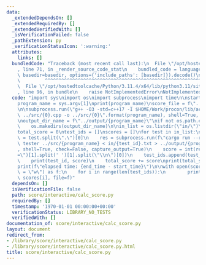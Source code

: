 ```yaml
---
data:
  _extendedDependsOn: []
  _extendedRequiredBy: []
  _extendedVerifiedWith: []
  _isVerificationFailed: false
  _pathExtension: py
  _verificationStatusIcon: ':warning:'
  attributes:
    links: []
  bundledCode: "Traceback (most recent call last):\n  File \"/opt/hostedtoolcache/Python/3.11.4/x64/lib/python3.11/site-packages/onlinejudge_verify/documentation/build.py\"\
    , line 71, in _render_source_code_stat\n    bundled_code = language.bundle(stat.path,\
    \ basedir=basedir, options={'include_paths': [basedir]}).decode()\n          \
    \         ^^^^^^^^^^^^^^^^^^^^^^^^^^^^^^^^^^^^^^^^^^^^^^^^^^^^^^^^^^^^^^^^^^^^^^^^^^^^^^^^^\n\
    \  File \"/opt/hostedtoolcache/Python/3.11.4/x64/lib/python3.11/site-packages/onlinejudge_verify/languages/python.py\"\
    , line 96, in bundle\n    raise NotImplementedError\nNotImplementedError\n"
  code: "import sys\nimport os\nimport subprocess\nimport time\n\nstart_time=time.perf_counter()\n\
    program_name = sys.argv[1]\nprint(program_name)\nscore_file = f\"../score/{program_name}.txt\"\
    \n\nsubprocess.run(\"g++ -O3 -std=c++17 -I $HOME/Work/procon/lib/ac-library -DONLINE_JUDGE\
    \ ../src/{0}.cpp -o ../src/{0}\".format(program_name), shell=True, check=True)\n\
    \noutput_dir_name = f\"../output/{program_name}\"\nif not os.path.exists(output_dir_name):\n\
    \    os.makedirs(output_dir_name)\n\nin_list = os.listdir(\"in/\")\nin_list.sort()\n\
    total_score = 0\ntest_ids = []\nscores = []\nfor test in in_list:\n    test_id\
    \ = test.split(\".\")[0]\n    res = subprocess.run(f\"cargo run --release --bin\
    \ tester ../src/{program_name} < in/{test_id}.txt > ../output/{program_name}/{test_id}.txt\"\
    , shell=True, check=False, capture_output=True)\n    score = int(res.stderr.decode().split(\"\
    =\")[1].split(' ')[1].split(\"\\n\")[0])\n    test_ids.append(test_id)\n    scores.append(score)\n\
    \    print(test_id, score)\n    total_score += score\nprint(total_score)\n\nend_time=time.perf_counter()\n\
    print(f\"elapsed time: {end_time - start_time}\")\n\nwith open(score_file, mode\
    \ = \"w\") as f:\n    for i in range(len(test_ids)):\n        print(test_ids[i],\
    \ scores[i], file=f)"
  dependsOn: []
  isVerificationFile: false
  path: score/interactive/calc_score.py
  requiredBy: []
  timestamp: '1970-01-01 00:00:00+00:00'
  verificationStatus: LIBRARY_NO_TESTS
  verifiedWith: []
documentation_of: score/interactive/calc_score.py
layout: document
redirect_from:
- /library/score/interactive/calc_score.py
- /library/score/interactive/calc_score.py.html
title: score/interactive/calc_score.py
---
```

